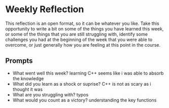 # Weekly Reflection
This reflection is an open format, so it can be whatever you like. Take this opportunity to write a bit on some of the things you have learned this week, or some of the things that you are still struggling with, identify some challenges you had at the beginning of the week that you were able to overcome, or just generally how you are feeling at this point in the course.

## Prompts
- What went well this week? learning C++ seems like i was able to absorb the knowledge
- What did you learn as a shock or suprise? C++ is not as scary as i thought it was 
- What are you struggling with? typos
- What would you count as a victory? understanding the key functions 